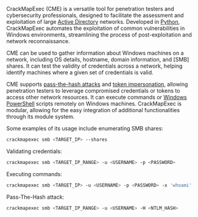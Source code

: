 CrackMapExec (CME) is a versatile tool for penetration testers and cybersecurity professionals, designed to facilitate the assessment and exploitation of large [Active Directory](../activedirectory/activedirectory.md) networks. Developed in [Python](../programming/python.md), CrackMapExec automates the exploitation of common vulnerabilities in Windows environments, streamlining the process of post-exploitation and network reconnaissance.

CME can be used to gather information about Windows machines on a network, including OS details, hostname, domain information, and [SMB] shares. It can test the validity of credentials across a network, helping identify machines where a given set of credentials is valid.

CME supports [pass-the-hash attacks](../activedirectory/pth.md) and [token impersonation](../security/imperson.md), allowing penetration testers to leverage compromised credentials or tokens to access other network resources. It can execute commands or [Windows PowerShell](../tools/ps.md) scripts remotely on Windows machines. CrackMapExec is modular, allowing for the easy integration of additional functionalities through its module system.

Some examples of its usage include enumerating SMB shares:

```bash
crackmapexec smb <TARGET_IP> --shares
```

Validating credentials:

```bash
crackmapexec smb <TARGET_IP_RANGE> -u <USERNAME> -p <PASSWORD>
```

Executing commands:

```bash
crackmapexec smb <TARGET_IP> -u <USERNAME> -p <PASSWORD> -x 'whoami'
```

Pass-The-Hash attack:

```bash
crackmapexec smb <TARGET_IP_RANGE> -u <USERNAME> -H <NTLM_HASH>
```
